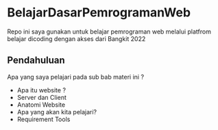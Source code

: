 # BelajarDasarPemrogramanWeb
Repo ini saya gunakan untuk belajar pemrograman web melalui platfrom belajar dicoding dengan akses dari Bangkit 2022

## Pendahuluan  
Apa yang saya pelajari pada sub bab materi ini ?
* Apa itu website ?
* Server dan Client
* Anatomi Website
* Apa yang akan kita pelajari?
* Requirement Tools
